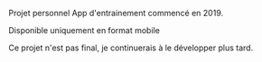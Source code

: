 Projet personnel App d'entrainement commencé en 2019.

Disponible uniquement en format mobile

Ce projet n'est pas final, je continuerais à le développer plus tard.
